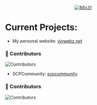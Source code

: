 <p align="center">
  <a href="https://vendicated.dev">
    <img src="https://assets.vivwebz.net/vivwebz.png" title="88x31">
  </a>
</p>

# Current Projects:
- My personal website: [vivwebz.net](https://vivwebz.net)
### 🚀 Contributors
![Contributors](https://img.shields.io/github/contributors/ivoryonline/vivwebz)

- SCPCommunity: [scpcommunity](https://scpcommunity.pages.dev/)
### 🚀 Contributors
![Contributors](https://img.shields.io/github/contributors/ivoryonline/scpcommunity)
